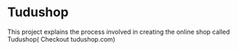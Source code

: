 # Tudushop
This project explains the process involved in creating the online shop called Tudushop( Checkout tudushop.com)

